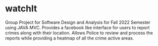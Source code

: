 # watchIt
Group Project for Software Design and Analysis for Fall 2022 Semester using JAVA MVC.
Provides a facebook like interface for users to report crimes along with their location. 
Allows Police to review and process the reports while providing a heatmap of all the crime active areas.
